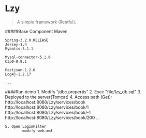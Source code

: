 

# Lzy
> A simple framework (Restful).


#####Base Component
	Maven

	Spring-3.2.0.RELEASE
	Jersey-1.4
	Mybatis-3.1.1
	
	Mysql-connector-5.1.6
	C3p0-0.9.1
	
	Fastjson-1.2.6
	Log4j-1.2.17
	
	...


####Run demo
	1. Modify "jdbc.propertis"
	2. Exec "file/lzy_db.sql"
	3. Deployed to the server(Tomcat)
	4. Access path (Get):
			http://localhost:8080/Lzy/services/book
			http://localhost:8080/Lzy/services/book/1
			http://localhost:8080/Lzy/services/book/-1
			http://localhost:8080/Lzy/services/book/200
			...
			
	5. Open LoginFilter
			modify web.xml 


